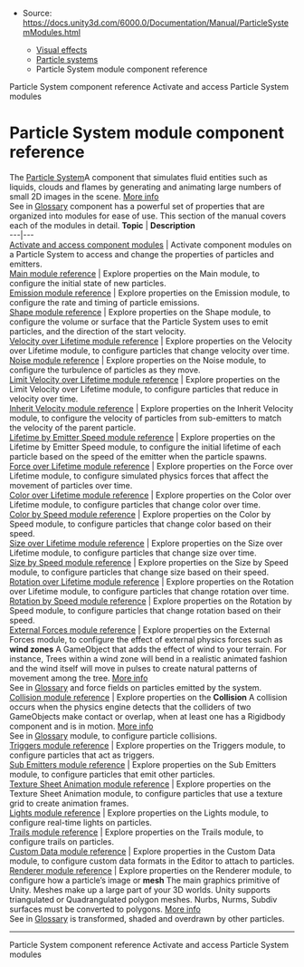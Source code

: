 * Source: https://docs.unity3d.com/6000.0/Documentation/Manual/ParticleSystemModules.html

  * [Visual effects](https://docs.unity3d.com/6000.0/Documentation/Manual/visual-effects.html)
  * [Particle systems](https://docs.unity3d.com/6000.0/Documentation/Manual/ParticleSystems.html)
  * Particle System module component reference


[](https://docs.unity3d.com/6000.0/Documentation/Manual/class-ParticleSystem.html)
Particle System component reference
[](https://docs.unity3d.com/6000.0/Documentation/Manual/activate-access-particle-system-modules.html)
Activate and access Particle System modules
# Particle System module component reference
The [Particle System](https://docs.unity3d.com/6000.0/Documentation/Manual/class-ParticleSystem.html)A component that simulates fluid entities such as liquids, clouds and flames by generating and animating large numbers of small 2D images in the scene. [More info](https://docs.unity3d.com/6000.0/Documentation/Manual/class-ParticleSystem.html)  
See in [Glossary](https://docs.unity3d.com/6000.0/Documentation/Manual/Glossary.html#particlesystem) component has a powerful set of properties that are organized into modules for ease of use. This section of the manual covers each of the modules in detail. 
**Topic** | **Description**  
---|---  
[Activate and access component modules](https://docs.unity3d.com/6000.0/Documentation/Manual/activate-access-particle-system-modules.html) | Activate component modules on a Particle System to access and change the properties of particles and emitters.  
[Main module reference](https://docs.unity3d.com/6000.0/Documentation/Manual/PartSysMainModule.html) | Explore properties on the Main module, to configure the initial state of new particles.  
[Emission module reference](https://docs.unity3d.com/6000.0/Documentation/Manual/PartSysEmissionModule.html) | Explore properties on the Emission module, to configure the rate and timing of particle emissions.  
[Shape module reference](https://docs.unity3d.com/6000.0/Documentation/Manual/PartSysShapeModule.html) | Explore properties on the Shape module, to configure the volume or surface that the Particle System uses to emit particles, and the direction of the start velocity.  
[Velocity over Lifetime module reference](https://docs.unity3d.com/6000.0/Documentation/Manual/PartSysVelOverLifeModule.html) | Explore properties on the Velocity over Lifetime module, to configure particles that change velocity over time.  
[Noise module reference](https://docs.unity3d.com/6000.0/Documentation/Manual/PartSysNoiseModule.html) | Explore properties on the Noise module, to configure the turbulence of particles as they move.  
[Limit Velocity over Lifetime module reference](https://docs.unity3d.com/6000.0/Documentation/Manual/PartSysLimitVelOverLifeModule.html) | Explore properties on the Limit Velocity over Lifetime module, to configure particles that reduce in velocity over time.  
[Inherit Velocity module reference](https://docs.unity3d.com/6000.0/Documentation/Manual/PartSysInheritVelocity.html) | Explore properties on the Inherit Velocity module, to configure the velocity of particles from sub-emitters to match the velocity of the parent particle.  
[Lifetime by Emitter Speed module reference](https://docs.unity3d.com/6000.0/Documentation/Manual/PartSysLifetimeByEmitterSpeedModule.html) | Explore properties on the Lifetime by Emitter Speed module, to configure the initial lifetime of each particle based on the speed of the emitter when the particle spawns.  
[Force over Lifetime module reference](https://docs.unity3d.com/6000.0/Documentation/Manual/PartSysForceOverLifeModule.html) | Explore properties on the Force over Lifetime module, to configure simulated physics forces that affect the movement of particles over time.  
[Color over Lifetime module reference](https://docs.unity3d.com/6000.0/Documentation/Manual/PartSysColorOverLifeModule.html) | Explore properties on the Color over Lifetime module, to configure particles that change color over time.  
[Color by Speed module reference](https://docs.unity3d.com/6000.0/Documentation/Manual/PartSysColorBySpeedModule.html) | Explore properties on the Color by Speed module, to configure particles that change color based on their speed.  
[Size over Lifetime module reference](https://docs.unity3d.com/6000.0/Documentation/Manual/PartSysSizeOverLifeModule.html) | Explore properties on the Size over Lifetime module, to configure particles that change size over time.  
[Size by Speed module reference](https://docs.unity3d.com/6000.0/Documentation/Manual/PartSysSizeBySpeedModule.html) | Explore properties on the Size by Speed module, to configure particles that change size based on their speed.  
[Rotation over Lifetime module reference](https://docs.unity3d.com/6000.0/Documentation/Manual/PartSysRotOverLifeModule.html) | Explore properties on the Rotation over Lifetime module, to configure particles that change rotation over time.  
[Rotation by Speed module reference](https://docs.unity3d.com/6000.0/Documentation/Manual/PartSysRotBySpeedModule.html) | Explore properties on the Rotation by Speed module, to configure particles that change rotation based on their speed.  
[External Forces module reference](https://docs.unity3d.com/6000.0/Documentation/Manual/PartSysExtForceModule.html) | Explore properties on the External Forces module, to configure the effect of external physics forces such as **wind zones** A GameObject that adds the effect of wind to your terrain. For instance, Trees within a wind zone will bend in a realistic animated fashion and the wind itself will move in pulses to create natural patterns of movement among the tree. [More info](https://docs.unity3d.com/6000.0/Documentation/Manual/class-WindZone.html)  
See in [Glossary](https://docs.unity3d.com/6000.0/Documentation/Manual/Glossary.html#windzone) and force fields on particles emitted by the system.  
[Collision module reference](https://docs.unity3d.com/6000.0/Documentation/Manual/PartSysCollisionModule.html) | Explore properties on the **Collision** A collision occurs when the physics engine detects that the colliders of two GameObjects make contact or overlap, when at least one has a Rigidbody component and is in motion. [More info](https://docs.unity3d.com/6000.0/Documentation/Manual/CollidersOverview.html)  
See in [Glossary](https://docs.unity3d.com/6000.0/Documentation/Manual/Glossary.html#Collision) module, to configure particle collisions.  
[Triggers module reference](https://docs.unity3d.com/6000.0/Documentation/Manual/PartSysTriggersModule.html) | Explore properties on the Triggers module, to configure particles that act as triggers.  
[Sub Emitters module reference](https://docs.unity3d.com/6000.0/Documentation/Manual/PartSysSubEmitModule.html) | Explore properties on the Sub Emitters module, to configure particles that emit other particles.  
[Texture Sheet Animation module reference](https://docs.unity3d.com/6000.0/Documentation/Manual/PartSysTexSheetAnimModule.html) | Explore properties on the Texture Sheet Animation module, to configure particles that use a texture grid to create animation frames.  
[Lights module reference](https://docs.unity3d.com/6000.0/Documentation/Manual/PartSysLightsModule.html) | Explore properties on the Lights module, to configure real-time lights on particles.  
[Trails module reference](https://docs.unity3d.com/6000.0/Documentation/Manual/PartSysTrailsModule.html) | Explore properties on the Trails module, to configure trails on particles.  
[Custom Data module reference](https://docs.unity3d.com/6000.0/Documentation/Manual/PartSysCustomDataModule.html) | Explore properties in the Custom Data module, to configure custom data formats in the Editor to attach to particles.  
[Renderer module reference](https://docs.unity3d.com/6000.0/Documentation/Manual/PartSysRendererModule.html) | Explore properties on the Renderer module, to configure how a particle’s image or **mesh** The main graphics primitive of Unity. Meshes make up a large part of your 3D worlds. Unity supports triangulated or Quadrangulated polygon meshes. Nurbs, Nurms, Subdiv surfaces must be converted to polygons. [More info](https://docs.unity3d.com/6000.0/Documentation/Manual/mesh.html)  
See in [Glossary](https://docs.unity3d.com/6000.0/Documentation/Manual/Glossary.html#Mesh) is transformed, shaded and overdrawn by other particles.  
* * *
[](https://docs.unity3d.com/6000.0/Documentation/Manual/class-ParticleSystem.html)
Particle System component reference
[](https://docs.unity3d.com/6000.0/Documentation/Manual/activate-access-particle-system-modules.html)
Activate and access Particle System modules
